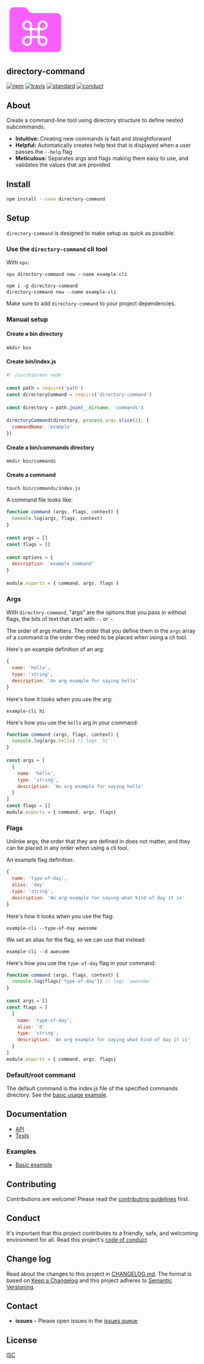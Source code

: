 <img src="docs/directory-command.svg" width=150>

## directory-command

[![npm][npm-image]][npm-url]
[![travis][travis-image]][travis-url]
[![standard][standard-image]][standard-url]
[![conduct][conduct]][conduct-url]

[npm-image]: https://img.shields.io/npm/v/directory-command.svg?style=flat-square
[npm-url]: https://www.npmjs.com/package/directory-command
[travis-image]: https://img.shields.io/travis/sethvincent/directory-command.svg?style=flat-square
[travis-url]: https://travis-ci.org/sethvincent/directory-command
[standard-image]: https://img.shields.io/badge/code%20style-standard-brightgreen.svg?style=flat-square
[standard-url]: http://npm.im/standard
[conduct]: https://img.shields.io/badge/code%20of%20conduct-contributor%20covenant-green.svg?style=flat-square
[conduct-url]: CONDUCT.md

## About

Create a command-line tool using directory structure to define nested subcommands.

- **Intuitive:** Creating new commands is fast and straightforward
- **Helpful:** Automatically creates help text that is displayed when a user passes the `--help` flag
- **Meticulous:** Separates args and flags making them easy to use, and validates the values that are provided

## Install

```sh
npm install --save directory-command
```

## Setup

`directory-command` is designed to make setup as quick as possible.

### Use the `directory-command` cli tool

With `npx`:

```console
npx directory-command new --name example-cli
```

```console
npm i -g directory-command
directory-command new --name example-cli
```

Make sure to add `directory-command` to your project dependencies.

### Manual setup

#### Create a bin directory

```console
mkdir bin
```

#### Create bin/index.js

```js
#! /usr/bin/env node

const path = require('path')
const directoryCommand = require('directory-command')

const directory = path.join(__dirname, 'commands')

directoryCommand(directory, process.argv.slice(2), {
  commandName: 'example'
})
```

#### Create a bin/commands directory

```console
mkdir bin/commands
```


#### Create a command

```console
touch bin/commands/index.js
```

A command file looks like:

```js
function command (args, flags, context) {
  console.log(args, flags, context)
}

const args = []
const flags = []

const options = {
  description: 'example command'
}

module.exports = { command, args, flags }
```

### Args

With `directory-command`, "args" are the options that you pass in without flags, the bits of text that start with `--` or `-`.

The order of args matters. The order that you define them in the `args` array of a command is the order they need to be placed when using a cli tool.

Here's an example definition of an arg:

```js
{
  name: 'hello',
  type: 'string',
  description: 'An arg example for saying hello'
}
```

Here's how it looks when you use the arg:

```console
example-cli hi
```

Here's how you use the `hello` arg in your command:

```js
function command (args, flags, context) {
  console.log(args.hello) // logs `hi`
}

const args = [
  {
    name: 'hello',
    type: 'string',
    description: 'An arg example for saying hello'
  }
]
const flags = []
module.exports = { command, args, flags}
```

### Flags

Unlinke args, the order that they are defined in does not matter, and they can be placed in any order when using a cli tool.

An example flag definition:

```js
{
  name: 'type-of-day',
  alias: 'day'
  type: 'string',
  description: 'An arg example for saying what kind of day it is'
}
```


Here's how it looks when you use the flag:

```console
example-cli --type-of-day awesome
```

We set an alias for the flag, so we can use that instead:

```console
example-cli --d awesome
```

Here's how you use the `type-of-day` flag in your command:

```js
function command (args, flags, context) {
  console.log(flags['type-of-day']) // logs `awesome`
}

const args = []
const flags = [
  {
    name: 'type-of-day',
    alias: 'd'
    type: 'string',
    description: 'An arg example for saying what kind of day it is'
  }
]
module.exports = { command, args, flags}
```

### Default/root command

The default command is the index.js file of the specified commands directory. See the [basic usage example](examples/basic-usage).

## Documentation
- [API](docs/api.md)
- [Tests](tests/)

### Examples
- [Basic example](examples/basic-usage)

## Contributing

Contributions are welcome! Please read the [contributing guidelines](CONTRIBUTING.md) first.

## Conduct

It's important that this project contributes to a friendly, safe, and welcoming environment for all. Read this project's [code of conduct](CONDUCT.md)

## Change log

Read about the changes to this project in [CHANGELOG.md](CHANGELOG.md). The format is based on [Keep a Changelog](http://keepachangelog.com/) and this project adheres to [Semantic Versioning](http://semver.org/).

## Contact

- **issues** – Please open issues in the [issues queue](https://github.com/sethvincent/directory-command/issues)

## License

[ISC](LICENSE.md)
